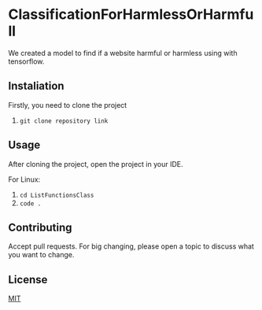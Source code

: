 # ClassificationForHarmlessOrHarmfull
We created a model to find if a website harmful or harmless using with tensorflow.

## Instaliation
Firstly, you need to clone the project
1. `git clone repository link`

## Usage
After cloning the project, open the project in your IDE.

For Linux:
1. `cd ListFunctionsClass`
2. `code .`

## Contributing
Accept pull requests. For big changing, please open a topic to discuss what you want to change.

## License
[MIT](https://choosealicense.com/licenses/mit/)
